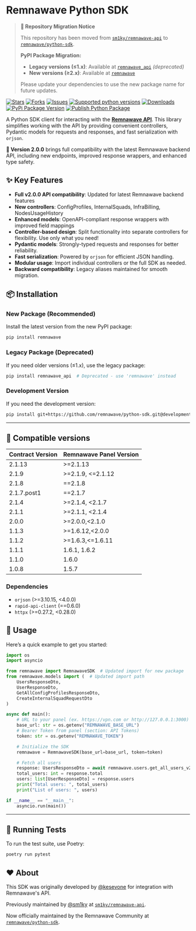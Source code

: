 # Remnawave Python SDK

> **📢 Repository Migration Notice**
> 
> This repository has been moved from [`sm1ky/remnawave-api`](https://github.com/sm1ky/remnawave-api) to [`remnawave/python-sdk`](https://github.com/remnawave/python-sdk).
> 
> **PyPI Package Migration:**
> - **Legacy versions (≤1.x)**: Available at [`remnawave_api`](https://pypi.org/project/remnawave_api/) *(deprecated)*
> - **New versions (≥2.x)**: Available at [`remnawave`](https://pypi.org/project/remnawave/)
> 
> Please update your dependencies to use the new package name for future updates.

[![Stars](https://img.shields.io/github/stars/remnawave/python-sdk.svg?style=social)](https://github.com/remnawave/python-sdk/stargazers)
[![Forks](https://img.shields.io/github/forks/remnawave/python-sdk.svg?style=social)](https://github.com/remnawave/python-sdk/network/members)
[![Issues](https://img.shields.io/github/issues/remnawave/python-sdk.svg)](https://github.com/remnawave/python-sdk/issues)
[![Supported python versions](https://img.shields.io/pypi/pyversions/remnawave.svg)](https://pypi.python.org/pypi/remnawave)
[![Downloads](https://img.shields.io/pypi/dm/remnawave.svg)](https://pypi.python.org/pypi/remnawave)
[![PyPi Package Version](https://img.shields.io/pypi/v/remnawave)](https://pypi.python.org/pypi/remnawave)
[![Publish Python Package](https://github.com/remnawave/python-sdk/actions/workflows/upload.yml/badge.svg?branch=production)](https://github.com/remnawave/python-sdk/actions/workflows/upload.yml)

A Python SDK client for interacting with the **[Remnawave API](https://remna.st)**.
This library simplifies working with the API by providing convenient controllers, Pydantic models for requests and responses, and fast serialization with `orjson`. 

**🎉 Version 2.0.0** brings full compatibility with the latest Remnawave backend API, including new endpoints, improved response wrappers, and enhanced type safety.

## ✨ Key Features

- **Full v2.0.0 API compatibility**: Updated for latest Remnawave backend features
- **New controllers**: ConfigProfiles, InternalSquads, InfraBilling, NodesUsageHistory
- **Enhanced models**: OpenAPI-compliant response wrappers with improved field mappings
- **Controller-based design**: Split functionality into separate controllers for flexibility. Use only what you need!
- **Pydantic models**: Strongly-typed requests and responses for better reliability.
- **Fast serialization**: Powered by `orjson` for efficient JSON handling.
- **Modular usage**: Import individual controllers or the full SDK as needed.
- **Backward compatibility**: Legacy aliases maintained for smooth migration.

## 📦 Installation

### New Package (Recommended)
Install the latest version from the new PyPI package:

```bash
pip install remnawave
```

### Legacy Package (Deprecated)
If you need older versions (≤1.x), use the legacy package:

```bash
pip install remnawave_api  # Deprecated - use 'remnawave' instead
```

### Development Version
If you need the development version:

```bash
pip install git+https://github.com/remnawave/python-sdk.git@development
```

---

## 🫥 Compatible versions

| Contract Version | Remnawave Panel Version |
| ---------------- | ----------------------- |
| 2.1.13           | >=2.1.13                |
| 2.1.9            | >=2.1.9, <=2.1.12       |
| 2.1.8            | ==2.1.8                 |
| 2.1.7.post1      | ==2.1.7                 |
| 2.1.4            | >=2.1.4, <2.1.7         |
| 2.1.1            | >=2.1.1, <2.1.4         |
| 2.0.0            | >=2.0.0,<2.1.0          |
| 1.1.3            | >=1.6.12,<2.0.0         |
| 1.1.2            | >=1.6.3,<=1.6.11        |
| 1.1.1            | 1.6.1, 1.6.2            |
| 1.1.0            | 1.6.0                   |
| 1.0.8            | 1.5.7                   |

### Dependencies
- `orjson` (>=3.10.15, <4.0.0)
- `rapid-api-client` (==0.6.0)
- `httpx` (>=0.27.2, <0.28.0)

## 🚀 Usage

Here’s a quick example to get you started:

```python
import os
import asyncio

from remnawave import RemnawaveSDK  # Updated import for new package
from remnawave.models import (  # Updated import path
    UsersResponseDto, 
    UserResponseDto,
    GetAllConfigProfilesResponseDto,
    CreateInternalSquadRequestDto
)

async def main():
    # URL to your panel (ex. https://vpn.com or http://127.0.0.1:3000)
    base_url: str = os.getenv("REMNAWAVE_BASE_URL")
    # Bearer Token from panel (section: API Tokens) 
    token: str = os.getenv("REMNAWAVE_TOKEN")

    # Initialize the SDK
    remnawave = RemnawaveSDK(base_url=base_url, token=token)

    # Fetch all users
    response: UsersResponseDto = await remnawave.users.get_all_users_v2()
    total_users: int = response.total
    users: list[UserResponseDto] = response.users
    print("Total users: ", total_users)
    print("List of users: ", users)

if __name__ == "__main__":
    asyncio.run(main())
```

---

## 🧪 Running Tests

To run the test suite, use Poetry:

```bash
poetry run pytest
```

## ❤️ About

This SDK was originally developed by [@kesevone](https://github.com/kesevone) for integration with Remnawave's API.

Previously maintained by [@sm1ky](https://github.com/sm1ky) at [`sm1ky/remnawave-api`](https://github.com/sm1ky/remnawave-api).

Now officially maintained by the Remnawave Community at [`remnawave/python-sdk`](https://github.com/remnawave/python-sdk).